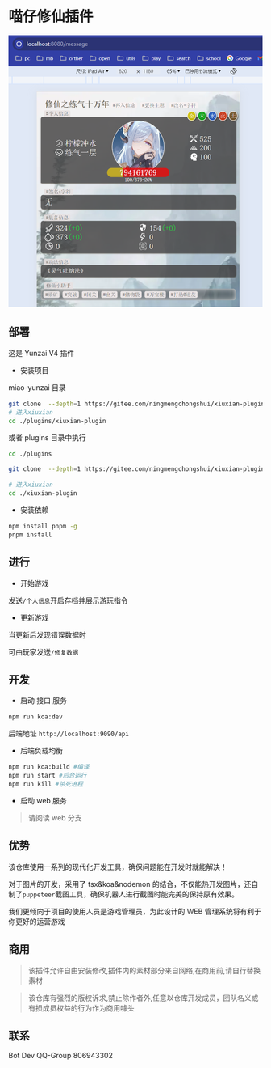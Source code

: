 # 喵仔修仙插件

![热开发工具效果](./resources/demo/purple.jpg)

## 部署

这是 Yunzai V4 插件

- 安装项目

miao-yunzai 目录

```sh
git clone  --depth=1 https://gitee.com/ningmengchongshui/xiuxian-plugin.git ./plugins/xiuxian-plugin
# 进入xiuxian
cd ./plugins/xiuxian-plugin
```

或者 plugins 目录中执行

```sh
cd ./plugins
```

```sh
git clone  --depth=1 https://gitee.com/ningmengchongshui/xiuxian-plugin.git
```

```sh
# 进入xiuxian
cd ./xiuxian-plugin
```

- 安装依赖

```sh
npm install pnpm -g
pnpm install
```

## 进行

- 开始游戏

发送`/个人信息`开启存档并展示游玩指令

- 更新游戏

当更新后发现错误数据时

可由玩家发送`/修复数据`

## 开发

- 启动 接口 服务

```sh
npm run koa:dev
```

后端地址 `http://localhost:9090/api`

- 后端负载均衡

```sh
npm run koa:build #编译
npm run start #后台运行
npm run kill #杀死进程
```

- 启动 web 服务

> 请阅读 web 分支

## 优势

该仓库使用一系列的现代化开发工具，确保问题能在开发时就能解决！

对于图片的开发，采用了 tsx&koa&nodemon 的结合，不仅能热开发图片，还自制了`puppeteer`截图工具，确保机器人进行截图时能完美的保持原有效果。

我们更倾向于项目的使用人员是游戏管理员，为此设计的 WEB 管理系统将有利于你更好的运营游戏

## 商用

> 该插件允许自由安装修改,插件内的素材部分来自网络,在商用前,请自行替换素材

> 该仓库有强烈的版权诉求,禁止除作者外,任意以仓库开发成员，团队名义或有损成员权益的行为作为商用噱头

## 联系

Bot Dev QQ-Group 806943302
